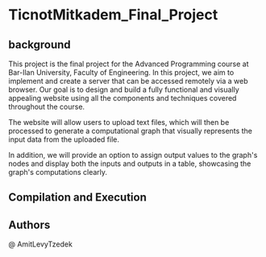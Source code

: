 # TicnotMitkadem_Final_Project

## background
This project is the final project for the Advanced Programming course at Bar-Ilan University, Faculty of Engineering.
In this project, we aim to implement and create a server that can be accessed remotely via a web browser.
Our goal is to design and build a fully functional and visually appealing website using all the components and techniques covered throughout the course.

The website will allow users to upload text files, which will then be processed to generate a computational graph that visually represents the input data from the uploaded file.

In addition, we will provide an option to assign output values to the graph's nodes and display both the inputs and outputs in a table, showcasing the graph's computations clearly.


## Compilation and Execution

## Authors
@ AmitLevyTzedek
